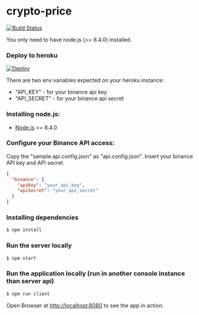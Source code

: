 # crypto-price

[![Build Status](https://travis-ci.org/basler-crypto/crypto-price.svg?branch=master)](https://travis-ci.org/basler-crypto/crypto-price)

You only need to have node.js (>= 8.4.0) installed.

### Deploy to heroku
[![Deploy](https://www.herokucdn.com/deploy/button.svg)](https://heroku.com/deploy)

There are two env variables expected on your heroku instance:
- "API_KEY" - for your binance api key
- "API_SECRET" - for your binance api secret

### Installing node.js:

- [Node.js](http://nodejs.org) >= 8.4.0

### Configure your Binance API access:

Copy the "sample.api.config.json" as "api.config.json". 
Insert your binance API key and API secret.

```json
{
  "binance": {
    "apiKey": "your_api_key",
    "apiSecret": "your_api_secret"
  }
}
```

### Installing dependencies
```sh
$ npm install
```

### Run the server locally
```sh
$ npm start
```

### Run the application locally (run in another console instance than server api)
```sh
$ npm run client
```

Open Browser at [http://localhost:8080](http://localhost:8080) to see the app in action.
